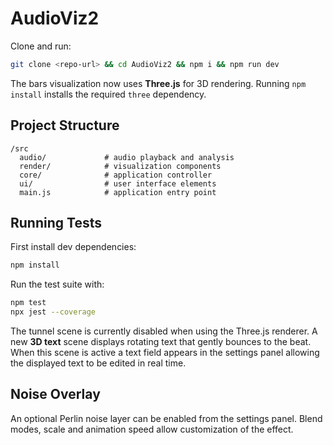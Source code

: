 # AudioViz2

Clone and run:

```bash
git clone <repo-url> && cd AudioViz2 && npm i && npm run dev
```

The bars visualization now uses **Three.js** for 3D rendering. Running `npm install` installs the required `three` dependency.

## Project Structure

```
/src
  audio/             # audio playback and analysis
  render/            # visualization components
  core/              # application controller
  ui/                # user interface elements
  main.js            # application entry point
```

## Running Tests

First install dev dependencies:

```bash
npm install
```

Run the test suite with:

```bash
npm test
npx jest --coverage
```

The tunnel scene is currently disabled when using the Three.js renderer. A new
**3D text** scene displays rotating text that gently bounces to the beat. When this scene is active a text field appears in the settings panel allowing the displayed text to be edited in real time.

## Noise Overlay

An optional Perlin noise layer can be enabled from the settings panel. Blend
modes, scale and animation speed allow customization of the effect.
